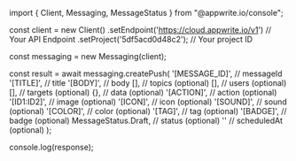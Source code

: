 import { Client, Messaging, MessageStatus } from "@appwrite.io/console";

const client = new Client()
    .setEndpoint('https://cloud.appwrite.io/v1') // Your API Endpoint
    .setProject('5df5acd0d48c2'); // Your project ID

const messaging = new Messaging(client);

const result = await messaging.createPush(
    '[MESSAGE_ID]', // messageId
    '[TITLE]', // title
    '[BODY]', // body
    [], // topics (optional)
    [], // users (optional)
    [], // targets (optional)
    {}, // data (optional)
    '[ACTION]', // action (optional)
    '[ID1:ID2]', // image (optional)
    '[ICON]', // icon (optional)
    '[SOUND]', // sound (optional)
    '[COLOR]', // color (optional)
    '[TAG]', // tag (optional)
    '[BADGE]', // badge (optional)
    MessageStatus.Draft, // status (optional)
    '' // scheduledAt (optional)
);

console.log(response);
